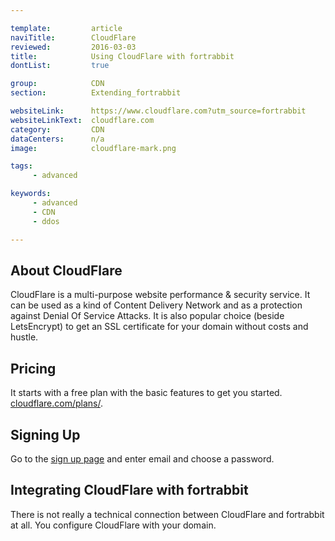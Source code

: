 ```yaml
---

template:         article
naviTitle:        CloudFlare
reviewed:         2016-03-03
title:            Using CloudFlare with fortrabbit
dontList:         true

group:            CDN
section:          Extending_fortrabbit

websiteLink:      https://www.cloudflare.com?utm_source=fortrabbit
websiteLinkText:  cloudflare.com
category:         CDN
dataCenters:      n/a
image:            cloudflare-mark.png

tags:
     - advanced

keywords:
     - advanced
     - CDN
     - ddos

---
```



## About CloudFlare

CloudFlare is a multi-purpose website performance & security service. It can be used as a kind of Content Delivery Network and as a protection against Denial Of Service Attacks. It is also popular choice (beside LetsEncrypt) to get an SSL certificate for your domain without costs and hustle.


## Pricing

It starts with a free plan with the basic features to get you started. [cloudflare.com/plans/](https://www.cloudflare.com/plans?utm_source=fortrabbit).


## Signing Up

Go to the [sign up page](https://www.cloudflare.com/a/sign-up?utm_source=fortrabbit) and enter email and choose a password.


## Integrating CloudFlare with fortrabbit

There is not really a technical connection between CloudFlare and fortrabbit at all. You configure CloudFlare with your domain.

<!-- TODO: continue here -->



